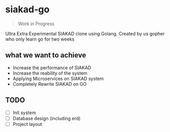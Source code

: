 # siakad-go

> Work in Progress

Ultra Extra Experimental SIAKAD clone using Golang. Created by us gopher who
only learn go for two weeks

## what we want to achieve

- Increase the performance of SIAKAD
- Increase the reability of the system
- Applying Microservices on SIAKAD system
- Completely Rewrite SIAKAD on GO

## TODO

- [ ] Init system
- [ ] Database design (including erd)
- [ ] Project layout

